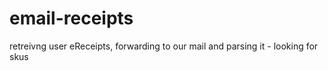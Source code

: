 email-receipts
==============

retreivng user eReceipts, forwarding to our mail and parsing it - looking for skus
